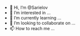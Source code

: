 - 👋 Hi, I’m @Sarielov
- 👀 I’m interested in ...
- 🌱 I’m currently learning ...
- 💞️ I’m looking to collaborate on ...
- 📫 How to reach me ...

<!---
Sarielov/Sarielov is a ✨ special ✨ repository because its `README.md` (this file) appears on your GitHub profile.
You can click the Preview link to take a look at your changes.
--->
